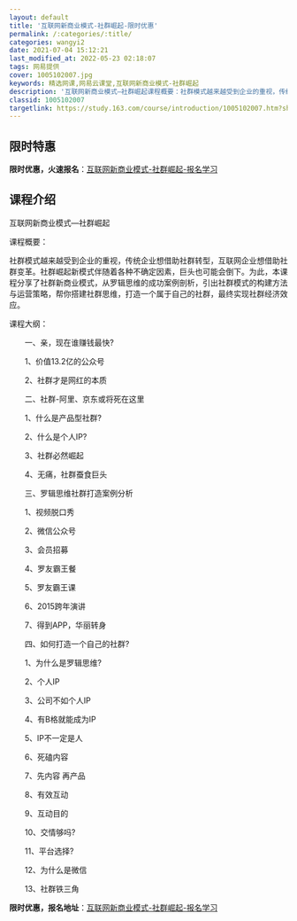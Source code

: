 ```yaml
---
layout: default
title: '互联网新商业模式-社群崛起-限时优惠'
permalink: /:categories/:title/
categories: wangyi2
date: 2021-07-04 15:12:21
last_modified_at: 2022-05-23 02:18:07
tags: 网易提供
cover: 1005102007.jpg
keywords: 精选网课,网易云课堂,互联网新商业模式-社群崛起
description: '互联网新商业模式—社群崛起课程概要：社群模式越来越受到企业的重视，传统企业想借助社群转型，互联网企业想借助社群变革。社群'
classid: 1005102007
targetlink: https://study.163.com/course/introduction/1005102007.htm?share=1&shareId=1025206652&utm_campaign=share&utm_medium=iphoneShare&utm_source=&utm_u=1025206652
---
```


## 限时特惠

**限时优惠，火速报名**：[互联网新商业模式-社群崛起-报名学习](https://study.163.com/course/introduction/1005102007.htm?share=1&shareId=1025206652&utm_campaign=share&utm_medium=iphoneShare&utm_source=&utm_u=1025206652)

## 课程介绍

互联网新商业模式—社群崛起

课程概要：

社群模式越来越受到企业的重视，传统企业想借助社群转型，互联网企业想借助社群变革。社群崛起新模式伴随着各种不确定因素，巨头也可能会倒下。为此，本课程分享了社群新商业模式，从罗辑思维的成功案例剖析，引出社群模式的构建方法与运营策略，帮你搭建社群思维，打造一个属于自己的社群，最终实现社群经济效应。



课程大纲：

　　一、亲，现在谁赚钱最快?

　　1、价值13.2亿的公众号

　　2、社群才是网红的本质

　　二、社群-阿里、京东或将死在这里

　　1、什么是产品型社群?

　　2、什么是个人IP?

　　3、社群必然崛起

　　4、无痛，社群蚕食巨头

　　三、罗辑思维社群打造案例分析

　　1、视频脱口秀

　　2、微信公众号

　　3、会员招募

　　4、罗友霸王餐

　　5、罗友霸王课

　　6、2015跨年演讲

　　7、得到APP，华丽转身

　　四、如何打造一个自己的社群?

　　1、为什么是罗辑思维?

　　2、个人IP

　　3、公司不如个人IP

　　4、有B格就能成为IP

　　5、IP不一定是人

　　6、死磕内容

　　7、先内容 再产品

　　8、有效互动

　　9、互动目的

　　10、交情够吗?

　　11、平台选择?

　　12、为什么是微信

　　13、社群铁三角

**限时优惠，报名地址**：[互联网新商业模式-社群崛起-报名学习](https://study.163.com/course/introduction/1005102007.htm?share=1&shareId=1025206652&utm_campaign=share&utm_medium=iphoneShare&utm_source=&utm_u=1025206652)


